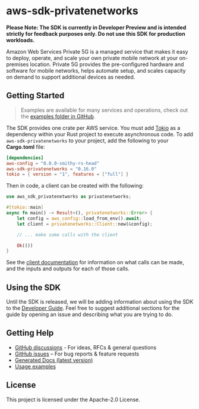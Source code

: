 # aws-sdk-privatenetworks

**Please Note: The SDK is currently in Developer Preview and is intended strictly for
feedback purposes only. Do not use this SDK for production workloads.**

Amazon Web Services Private 5G is a managed service that makes it easy to deploy, operate, and scale your own private mobile network at your on-premises location. Private 5G provides the pre-configured hardware and software for mobile networks, helps automate setup, and scales capacity on demand to support additional devices as needed.

## Getting Started

> Examples are available for many services and operations, check out the
> [examples folder in GitHub](https://github.com/awslabs/aws-sdk-rust/tree/main/examples).

The SDK provides one crate per AWS service. You must add [Tokio](https://crates.io/crates/tokio)
as a dependency within your Rust project to execute asynchronous code. To add `aws-sdk-privatenetworks` to
your project, add the following to your **Cargo.toml** file:

```toml
[dependencies]
aws-config = "0.0.0-smithy-rs-head"
aws-sdk-privatenetworks = "0.16.0"
tokio = { version = "1", features = ["full"] }
```

Then in code, a client can be created with the following:

```rust
use aws_sdk_privatenetworks as privatenetworks;

#[tokio::main]
async fn main() -> Result<(), privatenetworks::Error> {
    let config = aws_config::load_from_env().await;
    let client = privatenetworks::Client::new(&config);

    // ... make some calls with the client

    Ok(())
}
```

See the [client documentation](https://docs.rs/aws-sdk-privatenetworks/latest/aws_sdk_privatenetworks/client/struct.Client.html)
for information on what calls can be made, and the inputs and outputs for each of those calls.

## Using the SDK

Until the SDK is released, we will be adding information about using the SDK to the
[Developer Guide](https://docs.aws.amazon.com/sdk-for-rust/latest/dg/welcome.html). Feel free to suggest
additional sections for the guide by opening an issue and describing what you are trying to do.

## Getting Help

* [GitHub discussions](https://github.com/awslabs/aws-sdk-rust/discussions) - For ideas, RFCs & general questions
* [GitHub issues](https://github.com/awslabs/aws-sdk-rust/issues/new/choose) – For bug reports & feature requests
* [Generated Docs (latest version)](https://awslabs.github.io/aws-sdk-rust/)
* [Usage examples](https://github.com/awslabs/aws-sdk-rust/tree/main/examples)

## License

This project is licensed under the Apache-2.0 License.

